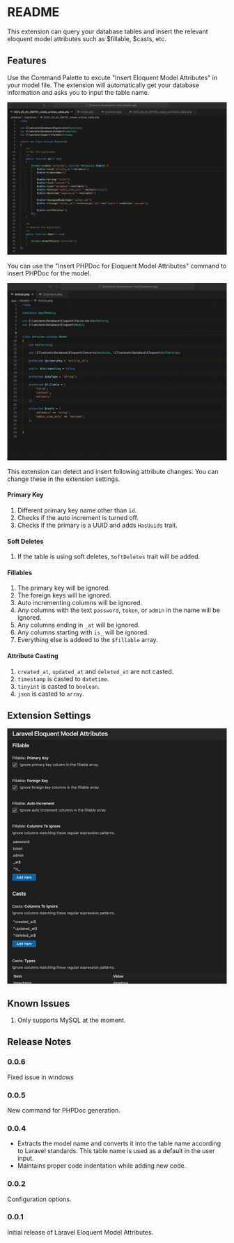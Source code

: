 # README

This extension can query your database tables and insert the relevant eloquent model attributes such as $fillable, $casts, etc.

## Features

Use the Command Palette to excute "Insert Eloquent Model Attributes" in your model file. The extension will automatically get your database information and asks you to input the table name.

![Attributes Screenshot](https://raw.githubusercontent.com/sandaru1/laravel-eloquent-model-attributes/main/images/attributes.gif)

You can use the "Insert PHPDoc for Eloquent Model Attributes" command to insert PHPDoc for the model.

![PHPDoc Screenshot](https://raw.githubusercontent.com/sandaru1/laravel-eloquent-model-attributes/main/images/phpdoc.gif)

This extension can detect and insert following attribute changes. You can change these in the extension settings.

#### Primary Key

1. Different primary key name other than `id`.
2. Checks if the auto increment is turned off.
3. Checks if the primary is a UUID and adds `HasUuids` trait.

#### Soft Deletes

1. If the table is using soft deletes, `SoftDeletes` trait will be added.

#### Fillables

1. The primary key will be ignored.
2. The foreign keys will be ignored.
3. Auto incrementing columns will be ignored.
4. Any columns with the text `password`, `token`, or `admin` in the name will be ignored.
5. Any columns ending in `_at` will be ignored.
6. Any columns starting with `is_` will be ignored.
6. Everything else is addeed to the `$fillable` array.

#### Attribute Casting

1. `created_at`, `updated_at` and `deleted_at` are not casted.
2. `timestamp` is casted to `datetime`.
3. `tinyint` is casted to `boolean`.
4. `json` is casted to `array`.

## Extension Settings

![Settings Screenshot](https://raw.githubusercontent.com/sandaru1/laravel-eloquent-model-attributes/main/images/settings.png)

## Known Issues

1. Only supports MySQL at the moment.

## Release Notes

### 0.0.6

Fixed issue in windows

### 0.0.5

New command for PHPDoc generation.

### 0.0.4

- Extracts the model name and converts it into the table name according to Laravel standards. This table name is used as a default in the user input.
- Maintains proper code indentation while adding new code.

### 0.0.2

Configuration options.

### 0.0.1

Initial release of Laravel Eloquent Model Attributes.

